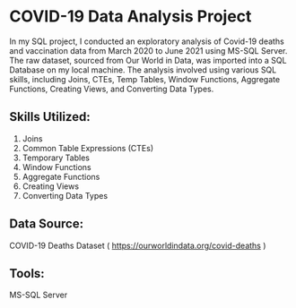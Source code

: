 # COVID-19 Data Analysis Project
In my SQL project, I conducted an exploratory analysis of Covid-19 deaths and vaccination data from March 2020 to June 2021 using MS-SQL Server. The raw dataset, sourced from Our World in Data, was imported into a SQL Database on my local machine. The analysis involved using various SQL skills, including Joins, CTEs, Temp Tables, Window Functions, Aggregate Functions, Creating Views, and Converting Data Types.

## Skills Utilized:
1) Joins
2) Common Table Expressions (CTEs)
3) Temporary Tables
4) Window Functions
5) Aggregate Functions
6) Creating Views
7) Converting Data Types

## Data Source:
COVID-19 Deaths Dataset ( https://ourworldindata.org/covid-deaths )

## Tools:
MS-SQL Server
